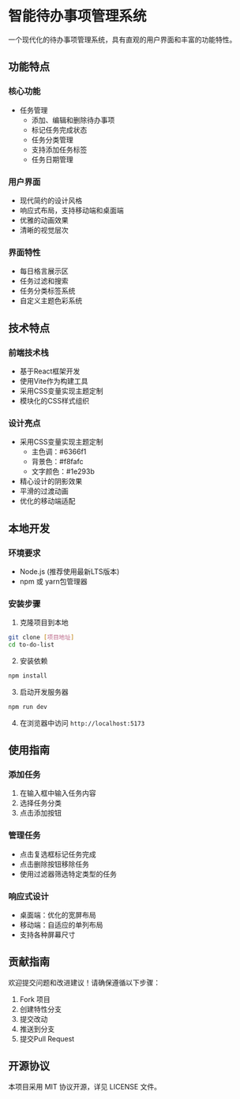 # 智能待办事项管理系统

一个现代化的待办事项管理系统，具有直观的用户界面和丰富的功能特性。

## 功能特点

### 核心功能
- 任务管理
  - 添加、编辑和删除待办事项
  - 标记任务完成状态
  - 任务分类管理
  - 支持添加任务标签
  - 任务日期管理

### 用户界面
- 现代简约的设计风格
- 响应式布局，支持移动端和桌面端
- 优雅的动画效果
- 清晰的视觉层次

### 界面特性
- 每日格言展示区
- 任务过滤和搜索
- 任务分类标签系统
- 自定义主题色彩系统

## 技术特点

### 前端技术栈
- 基于React框架开发
- 使用Vite作为构建工具
- 采用CSS变量实现主题定制
- 模块化的CSS样式组织

### 设计亮点
- 采用CSS变量实现主题定制
  - 主色调：#6366f1
  - 背景色：#f8fafc
  - 文字颜色：#1e293b
- 精心设计的阴影效果
- 平滑的过渡动画
- 优化的移动端适配

## 本地开发

### 环境要求
- Node.js (推荐使用最新LTS版本)
- npm 或 yarn包管理器

### 安装步骤
1. 克隆项目到本地
```bash
git clone [项目地址]
cd to-do-list
```

2. 安装依赖
```bash
npm install
```

3. 启动开发服务器
```bash
npm run dev
```

4. 在浏览器中访问 `http://localhost:5173`

## 使用指南

### 添加任务
1. 在输入框中输入任务内容
2. 选择任务分类
3. 点击添加按钮

### 管理任务
- 点击复选框标记任务完成
- 点击删除按钮移除任务
- 使用过滤器筛选特定类型的任务

### 响应式设计
- 桌面端：优化的宽屏布局
- 移动端：自适应的单列布局
- 支持各种屏幕尺寸

## 贡献指南

欢迎提交问题和改进建议！请确保遵循以下步骤：
1. Fork 项目
2. 创建特性分支
3. 提交改动
4. 推送到分支
5. 提交Pull Request

## 开源协议

本项目采用 MIT 协议开源，详见 LICENSE 文件。
